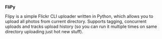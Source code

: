 **FliPy**

Flipy is a simple Flickr CLI uploader written in Python, which allows you to upload all photos from current directory. Supports tagging, concurrent uploads and tracks upload history (so you can run it multiple times on same directory uploading just hot new stuff).
